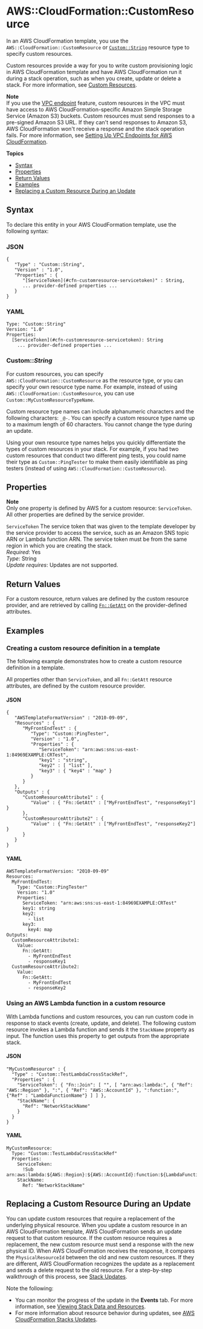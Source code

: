 # AWS::CloudFormation::CustomResource<a name="aws-resource-cfn-customresource"></a>

In an AWS CloudFormation template, you use the `AWS::CloudFormation::CustomResource` or [`Custom::String`](#aws-cfn-resource-type-name) resource type to specify custom resources\.

Custom resources provide a way for you to write custom provisioning logic in AWS CloudFormation template and have AWS CloudFormation run it during a stack operation, such as when you create, update or delete a stack\. For more information, see [Custom Resources](template-custom-resources.md)\.

**Note**  
If you use the [VPC endpoint](https://docs.aws.amazon.com/vpc/latest/userguide/vpc-endpoints.html) feature, custom resources in the VPC must have access to AWS CloudFormation\-specific Amazon Simple Storage Service \(Amazon S3\) buckets\. Custom resources must send responses to a pre\-signed Amazon S3 URL\. If they can't send responses to Amazon S3, AWS CloudFormation won't receive a response and the stack operation fails\. For more information, see [Setting Up VPC Endpoints for AWS CloudFormation](cfn-vpce-bucketnames.md)\.

**Topics**
+ [Syntax](#aws-resource-cloudformation-customresource-syntax)
+ [Properties](#w13ab1c21c10c57c19c13)
+ [Return Values](#w13ab1c21c10c57c19c15)
+ [Examples](#w13ab1c21c10c57c19c17)
+ [Replacing a Custom Resource During an Update](#w13ab1c21c10c57c19c19)

## Syntax<a name="aws-resource-cloudformation-customresource-syntax"></a>

To declare this entity in your AWS CloudFormation template, use the following syntax:

### JSON<a name="aws-resource-cloudformation-customresource-syntax.json"></a>

```
{
   "Type" : "Custom::String",
   "Version" : "1.0",
   "Properties" : {
      "[ServiceToken](#cfn-customresource-servicetoken)" : String,
      ... provider-defined properties ...
   }
}
```

### YAML<a name="aws-resource-cloudformation-customresource-syntax.yaml"></a>

```
Type: "Custom::String"
Version: "1.0"
Properties:
  [ServiceToken](#cfn-customresource-servicetoken): String
    ... provider-defined properties ...
```

### Custom::*String*<a name="aws-cfn-resource-type-name"></a>

For custom resources, you can specify `AWS::CloudFormation::CustomResource` as the resource type, or you can specify your own resource type name\. For example, instead of using `AWS::CloudFormation::CustomResource`, you can use `Custom::MyCustomResourceTypeName`\.

Custom resource type names can include alphanumeric characters and the following characters: `_@-`\. You can specify a custom resource type name up to a maximum length of 60 characters\. You cannot change the type during an update\.

Using your own resource type names helps you quickly differentiate the types of custom resources in your stack\. For example, if you had two custom resources that conduct two different ping tests, you could name their type as `Custom::PingTester` to make them easily identifiable as ping testers \(instead of using `AWS::CloudFormation::CustomResource`\)\.

## Properties<a name="w13ab1c21c10c57c19c13"></a>

**Note**  
Only one property is defined by AWS for a custom resource: `ServiceToken`\. All other properties are defined by the service provider\.

`ServiceToken`  <a name="cfn-customresource-servicetoken"></a>
The service token that was given to the template developer by the service provider to access the service, such as an Amazon SNS topic ARN or Lambda function ARN\. The service token must be from the same region in which you are creating the stack\.  
*Required*: Yes  
*Type*: String  
*Update requires*: Updates are not supported\.

## Return Values<a name="w13ab1c21c10c57c19c15"></a>

For a custom resource, return values are defined by the custom resource provider, and are retrieved by calling [`Fn::GetAtt`](intrinsic-function-reference-getatt.md) on the provider\-defined attributes\.

## Examples<a name="w13ab1c21c10c57c19c17"></a>

### Creating a custom resource definition in a template<a name="w13ab1c21c10c57c19c17b2"></a>

The following example demonstrates how to create a custom resource definition in a template\.

All properties other than `ServiceToken`, and all `Fn::GetAtt` resource attributes, are defined by the custom resource provider\.

#### JSON<a name="aws-resource-cloudformation-customresource-example2.json"></a>

```
{
   "AWSTemplateFormatVersion" : "2010-09-09",
   "Resources" : {
      "MyFrontEndTest" : {
         "Type": "Custom::PingTester",
         "Version" : "1.0",
         "Properties" : {
            "ServiceToken": "arn:aws:sns:us-east-1:84969EXAMPLE:CRTest",
            "key1" : "string",
            "key2" : [ "list" ],
            "key3" : { "key4" : "map" }
         }
      }
   },
   "Outputs" : {
      "CustomResourceAttribute1" : {
         "Value" : { "Fn::GetAtt" : ["MyFrontEndTest", "responseKey1"] }
      },
      "CustomResourceAttribute2" : {
         "Value" : { "Fn::GetAtt" : ["MyFrontEndTest", "responseKey2"] }
      }
   }
}
```

#### YAML<a name="aws-resource-cloudformation-customresource-example2.yaml"></a>

```
AWSTemplateFormatVersion: "2010-09-09"
Resources: 
  MyFrontEndTest: 
    Type: "Custom::PingTester"
    Version: "1.0"
    Properties: 
      ServiceToken: "arn:aws:sns:us-east-1:84969EXAMPLE:CRTest"
      key1: string
      key2: 
        - list
      key3: 
        key4: map
Outputs: 
  CustomResourceAttribute1: 
    Value: 
      Fn::GetAtt: 
        - MyFrontEndTest
        - responseKey1
  CustomResourceAttribute2: 
    Value: 
      Fn::GetAtt: 
        - MyFrontEndTest
        - responseKey2
```

### Using an AWS Lambda function in a custom resource<a name="w13ab1c21c10c57c19c17b4"></a>

With Lambda functions and custom resources, you can run custom code in response to stack events \(create, update, and delete\)\. The following custom resource invokes a Lambda function and sends it the `StackName` property as input\. The function uses this property to get outputs from the appropriate stack\.

#### JSON<a name="aws-resource-cloudformation-customresource-example3.json"></a>

```
"MyCustomResource" : {
  "Type" : "Custom::TestLambdaCrossStackRef",
  "Properties" : {
    "ServiceToken": { "Fn::Join": [ "", [ "arn:aws:lambda:", { "Ref": "AWS::Region" }, ":", { "Ref": "AWS::AccountId" }, ":function:", {"Ref" : "LambdaFunctionName"} ] ] },
    "StackName": {
      "Ref": "NetworkStackName"
    }
  }
}
```

#### YAML<a name="aws-resource-cloudformation-customresource-example3.yaml"></a>

```
MyCustomResource: 
  Type: "Custom::TestLambdaCrossStackRef"
  Properties: 
    ServiceToken:
      !Sub arn:aws:lambda:${AWS::Region}:${AWS::AccountId}:function:${LambdaFunctionName}
    StackName: 
      Ref: "NetworkStackName"
```

## Replacing a Custom Resource During an Update<a name="w13ab1c21c10c57c19c19"></a>

You can update custom resources that require a replacement of the underlying physical resource\. When you update a custom resource in an AWS CloudFormation template, AWS CloudFormation sends an update request to that custom resource\. If the custom resource requires a replacement, the new custom resource must send a response with the new physical ID\. When AWS CloudFormation receives the response, it compares the `PhysicalResourceId` between the old and new custom resources\. If they are different, AWS CloudFormation recognizes the update as a replacement and sends a delete request to the old resource\. For a step\-by\-step walkthrough of this process, see [Stack Updates](template-custom-resources-sns.md#crpg-walkthrough-stack-updates)\. 

Note the following: 
+ You can monitor the progress of the update in the **Events** tab\. For more information, see [Viewing Stack Data and Resources](cfn-console-view-stack-data-resources.md)\.
+ For more information about resource behavior during updates, see [AWS CloudFormation Stacks Updates](using-cfn-updating-stacks.md)\.